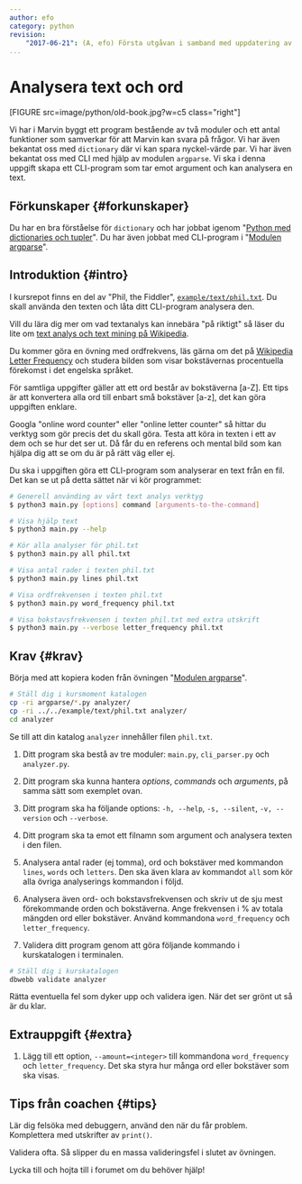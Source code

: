 ```yaml
---
author: efo
category: python
revision:
    "2017-06-21": (A, efo) Första utgåvan i samband med uppdatering av kmom05 i kursen python.
...
```

Analysera text och ord
==================================

[FIGURE src=image/python/old-book.jpg?w=c5 class="right"]

Vi har i Marvin byggt ett program bestående av två moduler och ett antal funktioner som samverkar för att Marvin kan svara på frågor. Vi har även bekantat oss med `dictionary` där vi kan spara nyckel-värde par. Vi har även bekantat oss med CLI med hjälp av modulen `argparse`. Vi ska i denna uppgift skapa ett CLI-program som tar emot argument och kan analysera en text.

<!--more-->




Förkunskaper {#forkunskaper}
-----------------------

Du har en bra förståelse för `dictionary` och har jobbat igenom "[Python med dictionaries och tupler](uppgift/python-med-dictionaries-och-tupler)". Du har även jobbat med CLI-program i "[Modulen argparse](kunskap/argparse)".



Introduktion {#intro}
-----------------------

I kursrepot finns en del av "Phil, the Fiddler", [`example/text/phil.txt`](https://github.com/mosbth/python/blob/master/example/text/phil.txt). Du skall använda den texten och låta ditt CLI-program analysera den.

Vill du lära dig mer om vad textanalys kan innebära "på riktigt" så läser du lite om [text analys och text mining på Wikipedia](https://en.wikipedia.org/wiki/Text_mining).

Du kommer göra en övning med ordfrekvens, läs gärna om det på [Wikipedia Letter Frequency](https://en.wikipedia.org/wiki/Letter_frequency) och studera bilden som visar bokstävernas procentuella förekomst i det engelska språket.

För samtliga uppgifter gäller att ett ord består av bokstäverna [a-Z]. Ett tips är att konvertera alla ord till enbart små bokstäver [a-z], det kan göra uppgiften enklare.

Googla "online word counter" eller "online letter counter" så hittar du verktyg som gör precis det du skall göra. Testa att köra in  texten i ett av dem och se hur det ser ut. Då får du en referens och mental bild som kan hjälpa dig att se om du är på rätt väg eller ej.

Du ska i uppgiften göra ett CLI-program som analyserar en text från en fil. Det kan se ut på detta sättet när vi kör programmet:

```bash
# Generell använding av vårt text analys verktyg
$ python3 main.py [options] command [arguments-to-the-command]

# Visa hjälp text
$ python3 main.py --help

# Kör alla analyser för phil.txt
$ python3 main.py all phil.txt

# Visa antal rader i texten phil.txt
$ python3 main.py lines phil.txt

# Visa ordfrekvensen i texten phil.txt
$ python3 main.py word_frequency phil.txt

# Visa bokstavsfrekvensen i texten phil.txt med extra utskrift
$ python3 main.py --verbose letter_frequency phil.txt
```



Krav {#krav}
-----------------------

Börja med att kopiera koden från övningen "[Modulen argparse](kunskap/argparse)".

```bash
# Ställ dig i kursmoment katalogen
cp -ri argparse/*.py analyzer/
cp -ri ../../example/text/phil.txt analyzer/
cd analyzer
```

Se till att din katalog `analyzer` innehåller filen `phil.txt`.

1. Ditt program ska bestå av tre moduler: `main.py`, `cli_parser.py` och `analyzer.py`.

1. Ditt program ska kunna hantera *options*, *commands* och *arguments*, på samma sätt som exemplet ovan.

1. Ditt program ska ha följande options: `-h, --help`, `-s, --silent`, `-v, --version` och `--verbose`.

1. Ditt program ska ta emot ett filnamn som argument och analysera texten i den filen.

1. Analysera antal rader (ej tomma), ord och bokstäver med kommandon `lines`, `words` och `letters`. Den ska även klara av kommandot `all` som kör alla övriga analyserings kommandon i följd.

1. Analysera även ord- och bokstavsfrekvensen och skriv ut de sju mest förekommande orden och bokstäverna. Ange frekvensen i % av totala mängden ord eller bokstäver. Använd kommandona `word_frequency` och `letter_frequency`.

1. Validera ditt program genom att göra följande kommando i kurskatalogen i terminalen.

```bash
# Ställ dig i kurskatalogen
dbwebb validate analyzer
```

Rätta eventuella fel som dyker upp och validera igen. När det ser grönt ut så är du klar.



Extrauppgift {#extra}
-----------------------

1. Lägg till ett option, `--amount=<integer>` till kommandona `word_frequency` och `letter_frequency`. Det ska styra hur många ord eller bokstäver som ska visas. 



Tips från coachen {#tips}
-----------------------

Lär dig felsöka med debuggern, använd den när du får problem. Komplettera med utskrifter av `print()`.

Validera ofta. Så slipper du en massa valideringsfel i slutet av övningen.

Lycka till och hojta till i forumet om du behöver hjälp!
